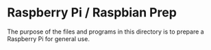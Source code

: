 Raspberry Pi / Raspbian Prep
============================

The purpose of the files and programs in this directory is to prepare a Raspberry Pi for general use.


